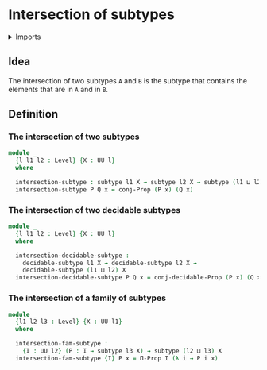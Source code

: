 #  Intersection of subtypes

<details><summary>Imports</summary>
```agda
module foundation.intersections-subtypes where
open import foundation.conjunction
open import foundation.decidable-subtypes
open import foundation.double-powersets
open import foundation.propositions
open import foundation.subtypes
open import foundation.universe-levels
```
</details>

## Idea

The intersection of two subtypes `A` and `B` is the subtype that contains the elements that are in `A` and in `B`.

## Definition

### The intersection of two subtypes

```agda
module _
  {l l1 l2 : Level} {X : UU l}
  where

  intersection-subtype : subtype l1 X → subtype l2 X → subtype (l1 ⊔ l2) X
  intersection-subtype P Q x = conj-Prop (P x) (Q x)
```

### The intersection of two decidable subtypes

```agda
module _
  {l l1 l2 : Level} {X : UU l}
  where

  intersection-decidable-subtype :
    decidable-subtype l1 X → decidable-subtype l2 X →
    decidable-subtype (l1 ⊔ l2) X
  intersection-decidable-subtype P Q x = conj-decidable-Prop (P x) (Q x)
```

### The intersection of a family of subtypes

```agda
module _
  {l1 l2 l3 : Level} {X : UU l1}
  where

  intersection-fam-subtype :
    {I : UU l2} (P : I → subtype l3 X) → subtype (l2 ⊔ l3) X
  intersection-fam-subtype {I} P x = Π-Prop I (λ i → P i x)
```
